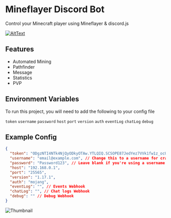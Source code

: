 
# Mineflayer Discord Bot

Control your Minecraft player using Mineflayer & discord.js

[![AltText](https://discordapp.com/api/guilds/883397209306038272/widget.png?style=banner2)](https://discord.gg/a9sNYKVXCU)



## Features

- Automated Mining
- Pathfinder
- Message
- Statistics
- PVP




## Environment Variables

To run this project, you will need to add the following to your config file

`token`
`username`
`password`
`host`
`port`
`version`
`auth`
`eventLog`
`chatLog`
`debug`

## Example Config

```json
{
  "token": "ODgzNTI4NTk4NjQyODkyOTAw.YTLQIQ.SCSOPE87JedYez7VVk1fw1z_ocU",
  "username": "email@example.com", // Change this to a username for cracked servers
  "password": "Password123", // Leave blank if you're using a username instead of an email
  "host": "192.168.0.1",
  "port": "25565",
  "version": "1.17.1",
  "auth": "mojang",
  "eventLog": "", // Events Webhook
  "chatLog": "", // Chat logs Webhook
  "debug": "" // Debug Webhook
}
```

![Thumbnail](https://imgur.com/Jg5oTky.png)


